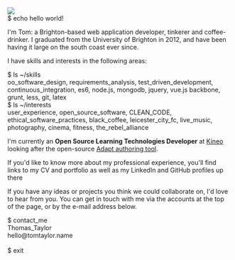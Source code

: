 <div class="fd">
    <img class="pic" src="file://pro.png" />
</div>
<div class="source_code title">
    <span class="command">$ echo hello world!</span>
</div>

I'm Tom: a Brighton-based web application developer, tinkerer and coffee-drinker. I graduated from the University of Brighton in 2012, and have been having it large on the south coast ever since.

I have skills and interests in the following areas:

<div class="source_code">
    <span class="command">$ ls ~/skills</span><br/>
    oo_software_design,
    requirements_analysis,
    test_driven_development,
    continuous_integration,
    es6,
    node.js,
    mongodb,
    jquery,
    vue.js
    backbone,
    grunt,
    less,
    git,
    latex
</div>

<div class="source_code">
    <span class="command">$ ls ~/interests</span><br/>
    user_experience,
    open_source_software,
    CLEAN_CODE,
    ethical_software_practices,
    black_coffee,
    leicester_city_fc,
    live_music,
    photography,
    cinema,
    fitness,
    the_rebel_alliance
</div>

I'm currently an **Open Source Learning Technologies Developer** at <a href="http://www.kineo.com" target="_blank">Kineo</a> looking after the open-source <a href="https://www.adaptlearning.org/" target="_blank">Adapt authoring tool</a>.

If you'd like to know more about my professional experience, you'll find links to my CV and portfolio as well as my LinkedIn and GitHub profiles <span class="icon-arrow-up2"></span> up there <span class="icon-arrow-up2"></span>

If you have any ideas or projects you think we could collaborate on, I'd love to hear from you. You can get in touch with me via the accounts at the top of the page, or by the e-mail address below.

<div class="source_code">
    <span class="command">$ contact_me</span><br/>
    Thomas_Taylor<br/>
    hello@tomtaylor.name<br/><br/>
    <span class="command">$ exit</span>
</div>
